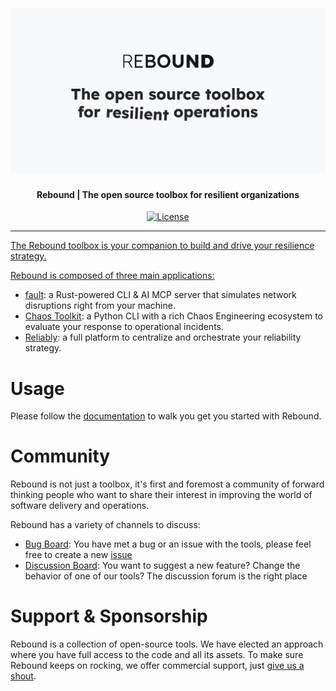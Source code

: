 <h2 align="center">
  <br>
  <p align="center"><img src="https://raw.githubusercontent.com/rebound-how/www/main/public/social.png"></p>
</h2>

<h4 align="center">Rebound | The open source toolbox for resilient organizations</h4>

<p align="center">
   <a href="https://github.com/rebound-how/rebound/blob/main/LICENSE.md">
   <img alt="License" src="https://img.shields.io/github/license/reliablyhq/cli">
</p>

<!--
<p align="center">
  <a href="https://rebound.how/docs/tutorials/install/">Installation</a> •
  <a href="https://rebound.how/docs/">Documentation</a>
</p>
-->
---

The Rebound toolbox is your companion to build and drive your resilience
strategy.

Rebound is composed of three main applications:

* [fault](./fault/README.md): a Rust-powered CLI & AI MCP server that simulates network disruptions right from your machine.
* [Chaos Toolkit](./chaostoolkit/README.md): a Python CLI with a rich Chaos Engineering ecosystem to evaluate your response to operational incidents.
* [Reliably](./reliably/README.md): a full platform to centralize and orchestrate your reliability strategy.

# Usage

Please follow the [documentation][] to walk you get you started with Rebound.

[documentation]: https://rebound.how/docs/

# Community

Rebound is not just a toolbox, it's first and foremost a community of forward
thinking people who want to share their interest in improving the world of
software delivery and operations.

Rebound has a variety of channels to discuss:

* [Bug Board][bug]: You have met a bug or an issue with the tools, please feel free to create a new [issue][issue]
* [Discussion Board][board]: You want to suggest a new feature? Change the behavior of one of our tools? The discussion forum is the right place

[bug]: https://github.com/rebound-how/rebound/issues
[issue]: https://github.com/rebound-how/rebound/issues/new/choose
[board]: https://github.com/rebound-how/rebound/discussions

# Support & Sponsorship

Rebound is a collection of open-source tools. We have elected an approach where
you have full access to the code and all its assets. To make sure Rebound keeps
on rocking, we  offer commercial support, just [give us a shout][commercial].

[commercial]: https://rebound.how/support/
